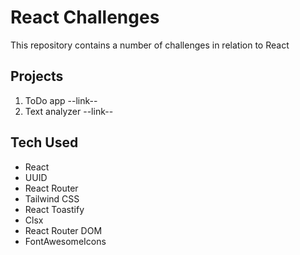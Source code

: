 # React Challenges

This repository contains a number of challenges in relation to React

## Projects

1. ToDo app --link--
2. Text analyzer --link--

## Tech Used

- React
- UUID
- React Router
- Tailwind CSS
- React Toastify
- Clsx
- React Router DOM
- FontAwesomeIcons
